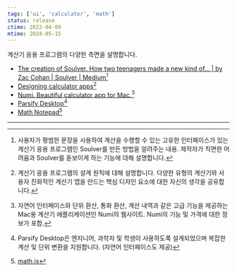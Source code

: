 ```yaml
---
tags: ['ui', 'calculator', 'math']
status: release
ctime: 2022-04-09
mtime: 2024-05-15
---
```


계산기 응용 프로그램의 다양한 측면을 설명합니다.

- [The creation of Soulver. How two teenagers made a new kind of… | by Zac Cohan | Soulver | Medium](https://medium.com/soulver/the-creation-of-soulver-454dee1e2fd1)[^19-1]
- [Designing calculator apps](https://fvsch.com/calculators)[^19-2]
- [Numi. Beautiful calculator app for Mac.](https://numi.app/)[^19-3]
- [Parsify Desktop](https://parsify.app/)[^19-4]
- [Math Notepad](https://mathnotepad.com/)[^19-5]

---

[^19-1]: 사용자가 평범한 문장을 사용하여 계산을 수행할 수 있는 고유한 인터페이스가 있는 계산기 응용 프로그램인 Soulver를 만든 방법을 알려주는 내용. 제작자가 직면한 어려움과 Soulver를 돋보이게 하는 기능에 대해 설명합니다.
[^19-2]: 계산기 응용 프로그램의 설계 원칙에 대해 설명합니다. 다양한 유형의 계산기와 사용자 친화적인 계산기 앱을 만드는 핵심 디자인 요소에 대한 자신의 생각을 공유합니다.
[^19-3]: 자연어 인터페이스와 단위 환산, 통화 환산, 계산 내역과 같은 고급 기능을 제공하는 Mac용 계산기 애플리케이션인 Numi의 웹사이트. Numi의 기능 및 가격에 대한 정보가 포함.
[^19-4]: Parsify Desktop은 엔지니어, 과학자 및 학생이 사용하도록 설계되었으며 복잡한 계산 및 단위 변환을 지원합니다. (자연어 인터페이스도 제공)
[^19-5]: [math.js](https://mathjs.org/)
